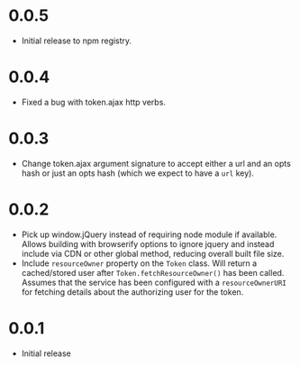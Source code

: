 0.0.5
=====

+ Initial release to npm registry.

0.0.4
=====

+ Fixed a bug with token.ajax http verbs.

0.0.3
=====

+ Change token.ajax argument signature to accept either a url and an opts hash or just an opts hash (which we expect to have a `url` key).

0.0.2
=====

+ Pick up window.jQuery instead of requiring node module if available. Allows building with browserify options to ignore jquery and instead include via CDN or other global method, reducing overall built file size.
+ Include `resourceOwner` property on the `Token` class. Will return a cached/stored user after `Token.fetchResourceOwner()` has been called. Assumes that the service has been configured with a `resourceOwnerURI` for fetching details about the authorizing user for the token.


0.0.1
=====

+ Initial release
